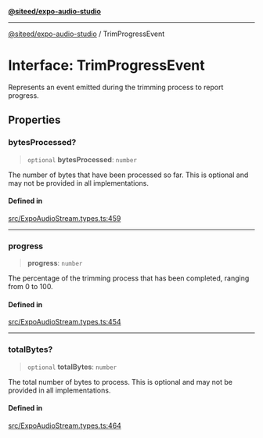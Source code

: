 [**@siteed/expo-audio-studio**](../README.md)

***

[@siteed/expo-audio-studio](../README.md) / TrimProgressEvent

# Interface: TrimProgressEvent

Represents an event emitted during the trimming process to report progress.

## Properties

### bytesProcessed?

> `optional` **bytesProcessed**: `number`

The number of bytes that have been processed so far. This is optional and may not be provided in all implementations.

#### Defined in

[src/ExpoAudioStream.types.ts:459](https://github.com/deeeed/expo-audio-stream/blob/1b17ac6e103f2ca50f29668b3ddaaf57a4b4b7d3/packages/expo-audio-studio/src/ExpoAudioStream.types.ts#L459)

***

### progress

> **progress**: `number`

The percentage of the trimming process that has been completed, ranging from 0 to 100.

#### Defined in

[src/ExpoAudioStream.types.ts:454](https://github.com/deeeed/expo-audio-stream/blob/1b17ac6e103f2ca50f29668b3ddaaf57a4b4b7d3/packages/expo-audio-studio/src/ExpoAudioStream.types.ts#L454)

***

### totalBytes?

> `optional` **totalBytes**: `number`

The total number of bytes to process. This is optional and may not be provided in all implementations.

#### Defined in

[src/ExpoAudioStream.types.ts:464](https://github.com/deeeed/expo-audio-stream/blob/1b17ac6e103f2ca50f29668b3ddaaf57a4b4b7d3/packages/expo-audio-studio/src/ExpoAudioStream.types.ts#L464)
